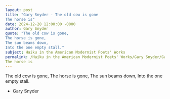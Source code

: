 ```yaml
---
layout: post
title: "Gary Snyder - The old cow is gone
The horse is"
date: 2024-12-28 12:00:00 -0000
author: Gary Snyder
quote: "The old cow is gone,
The horse is gone,
The sun beams down,
Into the one empty stall."
subject: Haiku in the American Modernist Poets' Works
permalink: /Haiku in the American Modernist Poets' Works/Gary Snyder/Gary Snyder - The old cow is gone
The horse is
---
```


The old cow is gone,
The horse is gone,
The sun beams down,
Into the one empty stall.

- Gary Snyder
